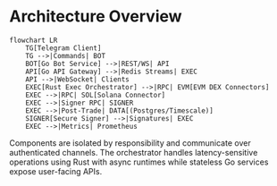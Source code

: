 # Architecture Overview

```mermaid
flowchart LR
    TG[Telegram Client]
    TG -->|Commands| BOT
    BOT[Go Bot Service] -->|REST/WS| API
    API[Go API Gateway] -->|Redis Streams| EXEC
    API -->|WebSocket| Clients
    EXEC[Rust Exec Orchestrator] -->|RPC| EVM[EVM DEX Connectors]
    EXEC -->|RPC| SOL[Solana Connector]
    EXEC -->|Signer RPC| SIGNER
    EXEC -->|Post-Trade| DATA[(Postgres/Timescale)]
    SIGNER[Secure Signer] -->|Signatures| EXEC
    EXEC -->|Metrics| Prometheus
```

Components are isolated by responsibility and communicate over authenticated channels. The orchestrator handles latency-sensitive operations using Rust with async runtimes while stateless Go services expose user-facing APIs.
